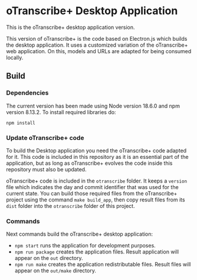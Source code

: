 # oTranscribe+ Desktop Application

This is the oTranscribe+ desktop application version.

This version of oTranscribe+ is the code based on Electron.js which builds the desktop application. It uses a customized variation of the oTranscribe+ web application. On this, models and URLs are adapted for being consumed locally. 

## Build

### Dependencies

The current version has been made using Node version 18.6.0 and npm version 8.13.2. To install required libraries do:

```
npm install
```

### Update oTranscribe+ code

To build the Desktop application you need the oTranscribe+ code adapted for it. This code is included in this repository as it is an essential part of the application, but as long as oTranscribe+ evolves the code inside this repository must also be updated.

oTranscribe+ code is included in the `otranscribe` folder. It keeps a `version` file which indicates the day and commit identifier that was used for the current state. You can build those required files from the oTranscribe+ project using the command `make build_app`, then copy result files from its `dist` folder into the `otranscribe` folder of this project.

### Commands

Next commands build the oTranscribe+ desktop application:

- `npm start` runs the application for development purposes.
- `npm run package` creates the application files. Result application will appear on the `out` directory.
- `npm run make` creates the application redistributable files. Result files will appear on the `out/make` directory.
